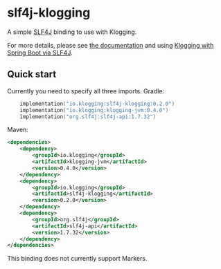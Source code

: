 # slf4j-klogging

A simple [SLF4J](https://www.slf4j.org) binding to use with Klogging.

For more details, please see [the documentation](https://klogging.io/docs/java/slf4j)
and using [Klogging with Spring Boot via SLF4J](https://klogging.io/docs/java/spring-boot).

## Quick start

Currently you need to specify all three imports. Gradle:

```kotlin
    implementation("io.klogging:slf4j-klogging:0.2.0")
    implementation("io.klogging:klogging-jvm:0.4.0")
    implementation("org.slf4j:slf4j-api:1.7.32")
```

Maven:

```xml
<dependencies>
    <dependency>
        <groupId>io.klogging</groupId>
        <artifactId>klogging-jvm</artifactId>
        <version>0.4.0</version>
    </dependency>
    <dependency>
        <groupId>io.klogging</groupId>
        <artifactId>slf4j-klogging</artifactId>
        <version>0.2.0</version>
    </dependency>
    <dependency>
        <groupId>org.slf4j</groupId>
        <artifactId>slf4j-api</artifactId>
        <version>1.7.32</version>
    </dependency>
</dependencies>
```

This binding does not currently support Markers.
